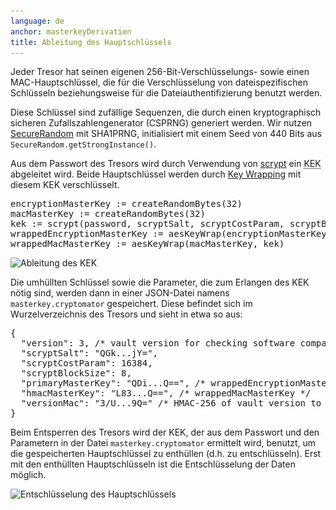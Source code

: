 ```yaml
---
language: de
anchor: masterkeyDerivation
title: Ableitung des Hauptschlüssels
---
```

<p class="lead">Jeder Tresor hat seinen eigenen 256-Bit-Verschlüsselungs- sowie einen MAC-Hauptschlüssel, die für die Verschlüsselung von dateispezifischen Schlüsseln beziehungsweise für die Dateiauthentifizierung benutzt werden.</p>

Diese Schlüssel sind zufällige Sequenzen, die durch einen kryptographisch sicheren Zufallszahlengenerator (CSPRNG) generiert werden. Wir nutzen <a href="http://docs.oracle.com/javase/8/docs/api/java/security/SecureRandom.html">SecureRandom</a> mit SHA1PRNG, initialisiert mit einem Seed von 440 Bits aus <code>SecureRandom.getStrongInstance()</code>.

Aus dem Passwort des Tresors wird durch Verwendung von <a href="https://de.wikipedia.org/wiki/Scrypt" target="_blank">scrypt</a> ein <abbr title="Key-encryption key" class="initialism">KEK</abbr> abgeleitet wird. Beide Hauptschlüssel werden durch <a href="https://tools.ietf.org/html/rfc3394" target="_blank">Key Wrapping</a> mit diesem KEK verschlüsselt.

<pre>
encryptionMasterKey := createRandomBytes(32)
macMasterKey := createRandomBytes(32)
kek := scrypt(password, scryptSalt, scryptCostParam, scryptBlockSize)
wrappedEncryptionMasterKey := aesKeyWrap(encryptionMasterKey, kek)
wrappedMacMasterKey := aesKeyWrap(macMasterKey, kek)
</pre>

<img src="/img/architecture/key-derivation.png" srcset="/img/architecture/key-derivation.png 1x, /img/architecture/key-derivation@2x.png 2x" alt="Ableitung des KEK" />

Die umhüllten Schlüssel sowie die Parameter, die zum Erlangen des KEK nötig sind, werden dann in einer JSON-Datei namens <code>masterkey.cryptomator</code> gespeichert. Diese befindet sich im Wurzelverzeichnis des Tresors und sieht in etwa so aus:

<pre>
{
  "version": 3, /* vault version for checking software compatibility */
  "scryptSalt": "QGk...jY=",
  "scryptCostParam": 16384,
  "scryptBlockSize": 8,
  "primaryMasterKey": "QDi...Q==", /* wrappedEncryptionMasterKey */
  "hmacMasterKey": "L83...Q==", /* wrappedMacMasterKey */
  "versionMac": "3/U...9Q=" /* HMAC-256 of vault version to prevent downgrade attacks */
}
</pre>

Beim Entsperren des Tresors wird der KEK, der aus dem Passwort und den Parametern in der Datei <code>masterkey.cryptomator</code> ermittelt wird, benutzt, um die gespeicherten Hauptschlüssel zu enthüllen (d.h. zu entschlüsseln). Erst mit den enthüllten Hauptschlüsseln ist die Entschlüsselung der Daten möglich.

<img src="/img/architecture/masterkey-decryption.png" srcset="/img/architecture/masterkey-decryption.png 1x, /img/architecture/masterkey-decryption@2x.png 2x" alt="Entschlüsselung des Hauptschlüssels" />
